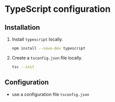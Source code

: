 # TypeScript configuration



## Installation

1. Install `typescript` locally.

    ```bash
    npm install --save-dev typescript
    ```

1. Create a `tsconfig.json` file locally.

    ```bash
    tsc --init 
    ```



## Configuration

- use a configuration file `tsconfig.json`